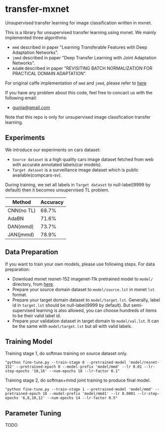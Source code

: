 # transfer-mxnet
Unsupervised transfer learning for image classification written in mxnet.

This is a library for unsupervised transfer learning using mxnet. We mainly implemented three algorithms:

- `mmd` described in paper "Learning Transferable Features with Deep Adaptation Networks".
- `jmmd` described in paper "Deep Transfer Learning with Joint Adaptation Networks".
- `AdaBN` described in paper "REVISITING BATCH NORMALIZATION FOR PRACTICAL DOMAIN ADAPTATION".

For original caffe implementation of `mmd` and `jmmd`, please refer to [here](https://github.com/thuml/transfer-caffe)

If you have any problem about this code, feel free to concact us with the following email:
- guojia@gmail.com

Note that this repo is only for unsupervised image classfication transfer learning.

Experiments
---------------
We introduce our experiments on cars dataset:
- `Source dataset` is a high quality cars image dataset fetched from web with accurate annotated labels(car models).
- `Target dataset` is a surveillance image dataset which is public available(compcars-sv).

During training, we set all labels in `Target dataset` to null-label(9999 by default) then it becomes unsupervised TL problem.

|    Method    | Accuracy |
| ----------   | -----    |
| CNN(no TL)   |  68.7%   |
| AdaBN        |  71.6%   |
| DAN(mmd)     |  73.7%   |
| JAN(jmmd)    |  78.9%   |


Data Preparation
---------------
If you want to train your own models, please use following steps. 
For data preparation:
- Download mxnet resnet-152 imagenet-11k pretrained model to `model/` directory, from [here](http://data.mxnet.io/models/imagenet-11k/resnet-152/).
- Prepare your source domain dataset to `model/source.lst` in mxnet `lst` format.
- Prepare your target domain dataset to `model/target.lst`. Generally, label id in `target.lst` should be null-label(9999 by default). But semi-supervised learning is also allowed, you can choose hundreds of items to be their valid label id.
- Prepare your validation dataset in target domain to `model/val.lst`. It can be the same with `model/target.lst` but all with valid labels.


Training Model
---------------
Training stage 1, do softmax training on source dataset only.

```
"python fine-tune.py --train-stage 0 --pretrained-model 'model/resnet-152' --pretrained-epoch 0 --model-prefix 'model/mmd' --lr 0.01 --lr-step-epochs '10,16' --num-epochs 18 --lr-factor 0.1"
```

Training stage 2, do softmax+mmd joint training to produce final model.

```
"python fine-tune.py --train-stage 1 --pretrained-model 'model/mmd' --pretrained-epoch 18 --model-prefix 'model/mmd1' --lr 0.0001 --lr-step-epochs '6,8,10,12' --num-epochs 14 --lr-factor 0.5"
```

Parameter Tuning
---------------
TODO

